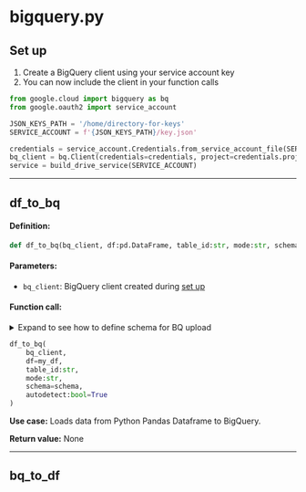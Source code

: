 <centre>

# bigquery.py
</centre>

## Set up
1. Create a BigQuery client using your service account key
2. You can now include the client in your function calls

```py
from google.cloud import bigquery as bq
from google.oauth2 import service_account

JSON_KEYS_PATH = '/home/directory-for-keys'
SERVICE_ACCOUNT = f'{JSON_KEYS_PATH}/key.json'

credentials = service_account.Credentials.from_service_account_file(SERVICE_ACCOUNT)
bq_client = bq.Client(credentials=credentials, project=credentials.project_id)
service = build_drive_service(SERVICE_ACCOUNT)
```

---

## df_to_bq

#### **Definition:**
```py
def df_to_bq(bq_client, df:pd.DataFrame, table_id:str, mode:str, schema=None,autodetect:bool=True)
```

#### **Parameters:**
- `bq_client`: BigQuery client created during [set up](https://github.com/nacht29/Python-tools-for-Google/blob/main/docs/bigquery.md#set-up)

#### **Function call:**

<details>
<summary>Expand to see how to define schema for BQ upload</summary>

Note: you can store the schema definitions in [formats.py](https://github.com/nacht29/Python-tools-for-Google/blob/main/python_utils/formats.py). See documentation [here](https://github.com/nacht29/Python-tools-for-Google/blob/main/docs/formats.md).

```py
from google.cloud import bigquery as bq

schema = [
    bq.SchemaField("primary_column_name", "INTEGER", mode="REQUIRED"),
    bq.SchemaField("column2", "STRING", mode="NULLABLE"),
    bq.SchemaField("column3", "BOOLEAN", mode="NULLABLE")
]
```

</details>

```py
df_to_bq(
    bq_client,
    df=my_df,
    table_id:str,
    mode:str,
    schema=schema,
    autodetect:bool=True
)
```

**Use case:**
Loads data from Python Pandas Dataframe to BigQuery.

**Return value:**
None

---

## bq_to_df
